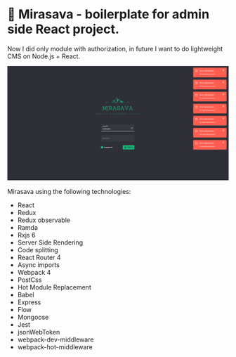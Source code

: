 # 🧝‍ Mirasava - boilerplate for admin side React project.

Now I did only module with authorization, in future I want to do lightweight CMS on Node.js + React.

![hmr-ssr](mirasava.png)

Mirasava using the following technologies:

- React
- Redux
- Redux observable
- Ramda
- Rxjs 6
- Server Side Rendering
- Code splitting
- React Router 4
- Async imports
- Webpack 4
- PostCss
- Hot Module Replacement
- Babel
- Express
- Flow
- Mongoose
- Jest
- jsonWebToken
- webpack-dev-middleware
- webpack-hot-middleware
